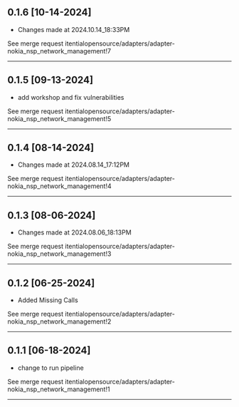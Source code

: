 
## 0.1.6 [10-14-2024]

* Changes made at 2024.10.14_18:33PM

See merge request itentialopensource/adapters/adapter-nokia_nsp_network_management!7

---

## 0.1.5 [09-13-2024]

* add workshop and fix vulnerabilities

See merge request itentialopensource/adapters/adapter-nokia_nsp_network_management!5

---

## 0.1.4 [08-14-2024]

* Changes made at 2024.08.14_17:12PM

See merge request itentialopensource/adapters/adapter-nokia_nsp_network_management!4

---

## 0.1.3 [08-06-2024]

* Changes made at 2024.08.06_18:13PM

See merge request itentialopensource/adapters/adapter-nokia_nsp_network_management!3

---

## 0.1.2 [06-25-2024]

* Added Missing Calls

See merge request itentialopensource/adapters/adapter-nokia_nsp_network_management!2

---

## 0.1.1 [06-18-2024]

* change to run pipeline

See merge request itentialopensource/adapters/adapter-nokia_nsp_network_management!1

---
